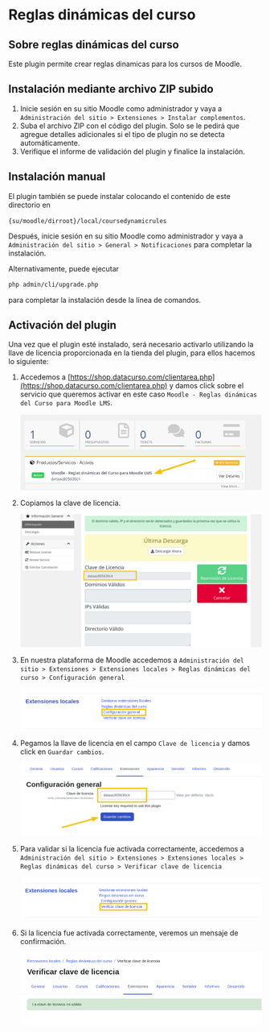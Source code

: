 # Reglas dinámicas del curso

## Sobre reglas dinámicas del curso

Este plugin permite crear reglas dinamicas para los cursos de Moodle.

## Instalación mediante archivo ZIP subido ##

1. Inicie sesión en su sitio Moodle como administrador y vaya a `Administración del sitio > Extensiones > Instalar complementos`.
2. Suba el archivo ZIP con el código del plugin. Solo se le pedirá que agregue
    detalles adicionales si el tipo de plugin no se detecta automáticamente.
3. Verifique el informe de validación del plugin y finalice la instalación.

## Instalación manual ##

El plugin también se puede instalar colocando el contenido de este directorio en

`{su/moodle/dirroot}/local/coursedynamicrules`

Después, inicie sesión en su sitio Moodle como administrador y vaya a `Administración del sitio > General > Notificaciones` para completar la instalación.

Alternativamente, puede ejecutar
```bash
php admin/cli/upgrade.php
```

para completar la instalación desde la línea de comandos.

## Activación del plugin

Una vez que el plugin esté instalado, será necesario activarlo utilizando la llave de licencia proporcionada en la tienda del plugin, para ellos hacemos lo siguiente:

1. Accedemos a [https://shop.datacurso.com/clientarea.php](https://shop.datacurso.com/clientarea.php) y damos click sobre el servicio que queremos activar en este caso `Moodle - Reglas dinámicas del Curso para Moodle LMS`.
   
   ![Service to active](__docs/images/service-to-active.png)

2. Copiamos la clave de licencia.

    ![Shop licence key](__docs/images/shop-license-key.png)

3. En nuestra plataforma de Moodle accedemos a `Administración del sitio > Extensiones > Extensiones locales > Reglas dinámicas del curso > Configuración general` 
   
    ![Local plugins](__docs/images/general-settings.png)

4. Pegamos la llave de licencia en el campo `Clave de licencia` y damos click en `Guardar cambios`.

    ![Plugin activation](__docs/images/plugin-activation.png)


4. Para validar si la licencia fue activada correctamente, accedemos a `Administración del sitio > Extensiones > Extensiones locales > Reglas dinámicas del curso > Verificar clave de licencia`
   
    ![Verify licence](__docs/images/verify-licence.png)

5. Si la licencia fue activada correctamente, veremos un mensaje de confirmación.

    ![Licence activated](__docs/images/licence-activated.png)





